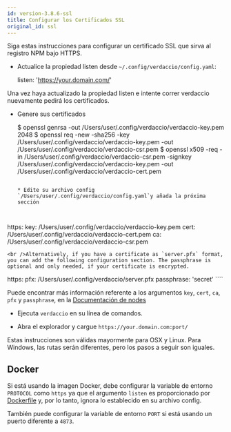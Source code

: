 ```yaml
---
id: version-3.8.6-ssl
title: Configurar los Certificados SSL
original_id: ssl
---
```


Siga estas instrucciones para configurar un certificado SSL que sirva al registro NPM bajo HTTPS.

* Actualice la propiedad listen desde `~/.config/verdaccio/config.yaml`:

    listen: 'https://your.domain.com/'
    

Una vez haya actualizado la propiedad listen e intente correr verdaccio nuevamente pedirá los certificados.

* Genere sus certificados

     $ openssl genrsa -out /Users/user/.config/verdaccio/verdaccio-key.pem 2048
     $ openssl req -new -sha256 -key /Users/user/.config/verdaccio/verdaccio-key.pem -out /Users/user/.config/verdaccio/verdaccio-csr.pem
     $ openssl x509 -req -in /Users/user/.config/verdaccio/verdaccio-csr.pem -signkey /Users/user/.config/verdaccio/verdaccio-key.pem -out /Users/user/.config/verdaccio/verdaccio-cert.pem
     ````
    
    * Edite su archivo config `/Users/user/.config/verdaccio/config.yaml`y añada la próxima sección
    
    

https: key: /Users/user/.config/verdaccio/verdaccio-key.pem cert: /Users/user/.config/verdaccio/verdaccio-cert.pem ca: /Users/user/.config/verdaccio/verdaccio-csr.pem

    <br />Alternatively, if you have a certificate as `server.pfx` format, you can add the following configuration section. The passphrase is optional and only needed, if your certificate is encrypted.
    
    

https: pfx: /Users/user/.config/verdaccio/server.pfx passphrase: 'secret' ````

Puede encontrar más información referente a los argumentos `key`, `cert`, `ca`, `pfx` y `passphrase`, en la [Documentación de nodes](https://nodejs.org/api/tls.html#tls_tls_createsecurecontext_options)

* Ejecuta `verdaccio` en su línea de comandos.

* Abra el explorador y cargue `https://your.domain.com:port/`

Estas instrucciones son válidas mayormente para OSX y Linux. Para Windows, las rutas serán diferentes, pero los pasos a seguir son iguales.

## Docker

Si está usando la imagen Docker, debe configurar la variable de entorno `PROTOCOL` como `https` ya que el argumento `listen` es proporcionado por [Dockerfile](https://github.com/verdaccio/verdaccio/blob/master/Dockerfile#L43) y, por lo tanto, ignora lo establecido en su archivo config.

También puede configurar la variable de entorno `PORT` si está usando un puerto diferente a `4873`.